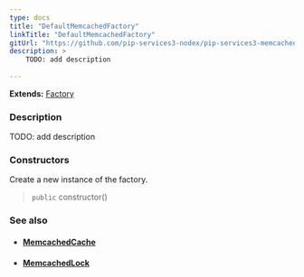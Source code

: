 ```yaml
---
type: docs
title: "DefaultMemcachedFactory"
linkTitle: "DefaultMemcachedFactory"
gitUrl: "https://github.com/pip-services3-nodex/pip-services3-memcached-nodex"
description: > 
    TODO: add description
    
---
```


**Extends:** [Factory](../../../components/build/factory)

### Description

TODO: add description

### Constructors

Create a new instance of the factory.

> `public` constructor()


### See also
- #### [MemcachedCache](../../cache/memcached_cache)
- #### [MemcachedLock](../../lock/memcached_lock)


